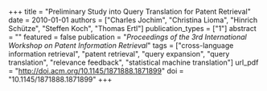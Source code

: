 +++
title = "Preliminary Study into Query Translation for Patent Retrieval"
date = 2010-01-01
authors = ["Charles Jochim", "Christina Lioma", "Hinrich Schütze", "Steffen Koch", "Thomas Ertl"]
publication_types = ["1"]
abstract = ""
featured = false
publication = "*Proceedings of the 3rd International Workshop on Patent Information Retrieval*"
tags = ["cross-language information retrieval", "patent retrieval", "query expansion", "query translation", "relevance feedback", "statistical machine translation"]
url_pdf = "http://doi.acm.org/10.1145/1871888.1871899"
doi = "10.1145/1871888.1871899"
+++

